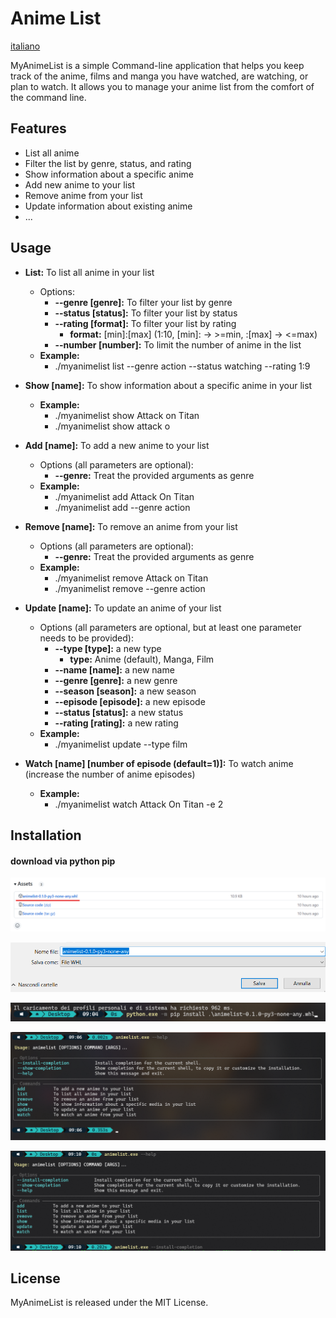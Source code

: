 # Anime List

[italiano](README.it.md)

MyAnimeList is a simple Command-line application that helps you keep track of the anime, films and manga you have
watched, are watching, or plan to watch. It allows you to manage your anime list from the comfort of the command line.

## Features

- List all anime
- Filter the list by genre, status, and rating
- Show information about a specific anime
- Add new anime to your list
- Remove anime from your list
- Update information about existing anime
- ...

## Usage

- **List:** To list all anime in your list
    - Options:
        - **--genre [genre]:** To filter your list by genre
        - **--status [status]:** To filter your list by status
        - **--rating [format]:** To filter your list by rating
            - **format:** [min]:[max] (1:10, [min]: -> >=min, :[max] -> <=max)
        - **--number [number]:** To limit the number of anime in the list
    - **Example:**
        - ./myanimelist list --genre action --status watching --rating 1:9

- **Show [name]:** To show information about a specific anime in your list
    - **Example:**
        - ./myanimelist show Attack on Titan
        - ./myanimelist show attack o

- **Add [name]:** To add a new anime to your list
    - Options (all parameters are optional):
        - **--genre:** Treat the provided arguments as genre
    - **Example:**
        - ./myanimelist add Attack On Titan
        - ./myanimelist add --genre action

- **Remove [name]:** To remove an anime from your list
    - Options (all parameters are optional):
        - **--genre:** Treat the provided arguments as genre
    - **Example:**
        - ./myanimelist remove Attack on Titan
        - ./myanimelist remove --genre action

- **Update [name]:** To update an anime of your list
    - Options (all parameters are optional, but at least one parameter needs to be provided):
        - **--type [type]:** a new type
            - **type:** Anime (default), Manga, Film
        - **--name [name]:** a new name
        - **--genre [genre]:** a new genre
        - **--season [season]:** a new season
        - **--episode [episode]:** a new episode
        - **--status [status]:** a new status
        - **--rating [rating]:** a new rating
    - **Example:**
        - ./myanimelist update --type film

- **Watch [name] [number of episode (default=1)]:** To watch anime (increase the number of anime episodes)
    - **Example:**
        - ./myanimelist watch Attack On Titan -e 2

## Installation

#### download via python pip

![step 1](img/installation/step1.png)

![step 2](img/installation/step2.png)

![step 3](img/installation/step3.png)

![step 4](img/installation/step4.png)

![step 5](img/installation/step5.png)


## License

MyAnimeList is released under the MIT License.

